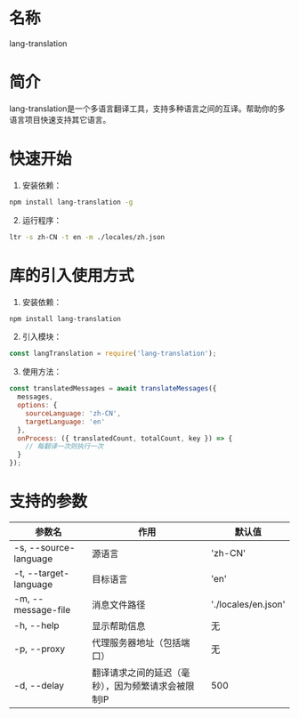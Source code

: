# 名称
lang-translation

# 简介
lang-translation是一个多语言翻译工具，支持多种语言之间的互译。帮助你的多语言项目快速支持其它语言。

# 快速开始
1. 安装依赖：
```bash
npm install lang-translation -g
```

2. 运行程序：
```bash
ltr -s zh-CN -t en -m ./locales/zh.json
```

# 库的引入使用方式
1. 安装依赖：
```bash
npm install lang-translation
```

2. 引入模块：
```js
const langTranslation = require('lang-translation');
```

3. 使用方法：
```js
const translatedMessages = await translateMessages({
  messages,
  options: {
    sourceLanguage: 'zh-CN',
    targetLanguage: 'en'
  },
  onProcess: ({ translatedCount, totalCount, key }) => {
    // 每翻译一次则执行一次
  }
});
```

# 支持的参数

| 参数名 | 作用 | 默认值 |
| --- | --- | --- |
| -s, --source-language | 源语言 | 'zh-CN' |
| -t, --target-language | 目标语言 | 'en' |
| -m, --message-file | 消息文件路径 | './locales/en.json' |
| -h, --help | 显示帮助信息 | 无 |
| -p, --proxy | 代理服务器地址（包括端口） | 无 |
| -d, --delay | 翻译请求之间的延迟（毫秒），因为频繁请求会被限制IP | 500 |
